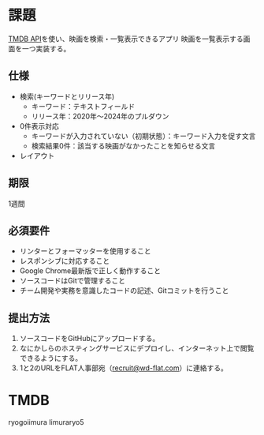 # 課題
[TMDB API](https://developer.themoviedb.org/reference/intro/getting-started)を使い、映画を検索・一覧表示できるアプリ
映画を一覧表示する画面を一つ実装する。

## 仕様
<!-- - APIキーはブラウザに露呈しないように実装すること -->
<!-- - 映画は、以下の要素で構成されるカード型UIを4カラムに並べた一覧表示とする。
    - 映画タイトル
    - サムネイル画像
    - リリース年月日
    - 映画ジャンル（複数表示） -->
<!-- - 追加読み込みボタン(データを20件ずつ追加で読み込み、表示) -->
- 検索(キーワードとリリース年)
    - キーワード：テキストフィールド
    - リリース年：2020年〜2024年のプルダウン
- 0件表示対応
    - キーワードが入力されていない（初期状態）：キーワード入力を促す文言
    - 検索結果0件：該当する映画がなかったことを知らせる文言
- レイアウト

## 期限
1週間

## 必須要件

- リンターとフォーマッターを使用すること
- レスポンシブに対応すること
- Google Chrome最新版で正しく動作すること
- ソースコードはGitで管理すること
- チーム開発や実務を意識したコードの記述、Gitコミットを行うこと

## 提出方法

1. ソースコードをGitHubにアップロードする。
2. なにかしらのホスティングサービスにデプロイし、インターネット上で閲覧できるようにする。
3. 1と2のURLをFLAT人事部宛（recruit@wd-flat.com）に連絡する。

# TMDB
ryogoiimura
Iimuraryo5
